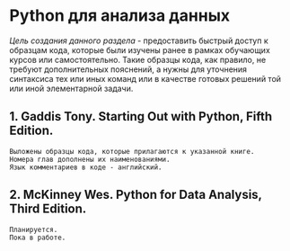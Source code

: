 # Python для анализа данных

*Цель создания данного раздела* - предоставить быстрый доступ к образцам кода, которые были изучены ранее в рамках обучающих курсов или самостоятельно. Такие образцы кода, как правило, не требуют дополнительных пояснений, а нужны для уточнения синтаксиса тех или иных команд или в качестве готовых решений той или иной элементарной задачи.

## 1. Gaddis Tony. Starting Out with Python, Fifth Edition.

    Выложены образцы кода, которые прилагаются к указанной книге. 
    Номера глав дополнены их наименованиями. 
    Язык комментариев в коде - английский.

## 2. McKinney Wes. Python for Data Analysis, Third Edition.

    Планируется. 
    Пока в работе.
